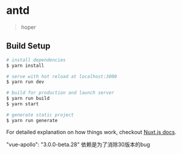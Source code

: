 # antd

> hoper

## Build Setup

``` bash
# install dependencies
$ yarn install

# serve with hot reload at localhost:3000
$ yarn run dev

# build for production and launch server
$ yarn run build
$ yarn start

# generate static project
$ yarn run generate
```

For detailed explanation on how things work, checkout [Nuxt.js docs](https://nuxtjs.org).

"vue-apollo": "3.0.0-beta.28" 依赖是为了消除30版本的bug
